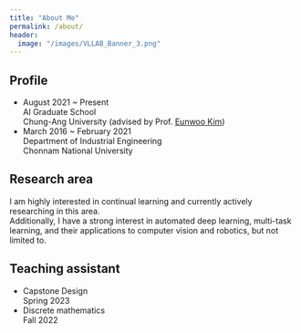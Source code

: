 ```yaml
---
title: "About Me"
permalink: /about/
header:
  image: "/images/VLLAB_Banner_3.png"
---
```



## Profile
- August 2021 ~ Present<br>
  AI Graduate School<br> 
  Chung-Ang University (advised by Prof. [Eunwoo Kim](https://vllab.cau.ac.kr/members/professor/))
- March 2016 ~ February 2021<br>
  Department of Industrial Engineering<br>
  Chonnam National University 

## Research area
I am highly interested in continual learning and currently actively researching in this area.<br>
Additionally, I have a strong interest in automated deep learning, multi-task learning, and their applications to computer vision and robotics, but not limited to.

## Teaching assistant
- Capstone Design<br>
  Spring 2023
- Discrete mathematics<br>
  Fall 2022
